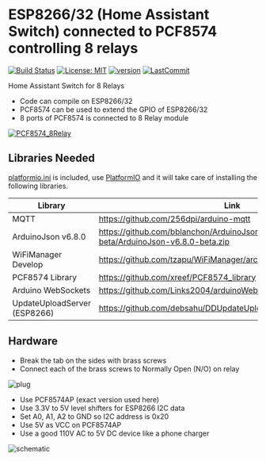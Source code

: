 # ESP8266/32 (Home Assistant Switch) connected to PCF8574 controlling 8 relays

[![Build Status](https://travis-ci.com/debsahu/PCF8574_8Relay.svg?branch=master)](https://travis-ci.com/debsahu/PCF8574_8Relay) [![License: MIT](https://img.shields.io/github/license/debsahu/PCF8574_8Relay.svg)](https://opensource.org/licenses/MIT) [![version](https://img.shields.io/github/release/debsahu/PCF8574_8Relay.svg)](https://github.com/debsahu/PCF8574_8Relay/releases/tag/1.1.2) [![LastCommit](https://img.shields.io/github/last-commit/debsahu/PCF8574_8Relay.svg?style=social)](https://github.com/debsahu/PCF8574_8Relay/commits/master)

Home Assistant Switch for 8 Relays

- Code can compile on ESP8266/32
- PCF8574 can be used to extend the GPIO of ESP8266/32
- 8 ports of PCF8574 is connected to 8 Relay module

[![PCF8574_8Relay](https://img.youtube.com/vi/XXXXXXXX/0.jpg)](https://www.youtube.com/watch?v=XXXXXXXX)

## Libraries Needed

[platformio.ini](https://github.com/debsahu/PCF8574_8Relay/blob/master/platformio.ini) is included, use [PlatformIO](https://platformio.org/platformio-ide) and it will take care of installing the following libraries.

| Library                     | Link                                                                                              |
|-----------------------------|---------------------------------------------------------------------------------------------------|
|MQTT                         |https://github.com/256dpi/arduino-mqtt                                                             |
|ArduinoJson v6.8.0           |https://github.com/bblanchon/ArduinoJson/releases/download/v6.8.0-beta/ArduinoJson-v6.8.0-beta.zip |
|WiFiManager Develop          |https://github.com/tzapu/WiFiManager/archive/development.zip                                       |
|PCF8574 Library              |https://github.com/xreef/PCF8574_library                                                           |
|Arduino WebSockets           |https://github.com/Links2004/arduinoWebSockets                                                     |
|UpdateUploadServer (ESP8266) |https://github.com/debsahu/DDUpdateUploadServer                                                    |

## Hardware

- Break the tab on the sides with brass screws
- Connect each of the brass screws to Normally Open (N/O) on relay

![plug](https://github.com/debsahu/PCF8574_8Relay/blob/master/doc/plug.png)

- Use PCF8574AP (exact version used here)
- Use 3.3V to 5V level shifters for ESP8266 I2C data
- Set A0, A1, A2 to GND so I2C address is 0x20
- Use 5V as VCC on PCF8574AP
- Use a good 110V AC to 5V DC device like a phone charger

![schematic](https://github.com/debsahu/PCF8574_8Relay/blob/master/doc/schematic.png)